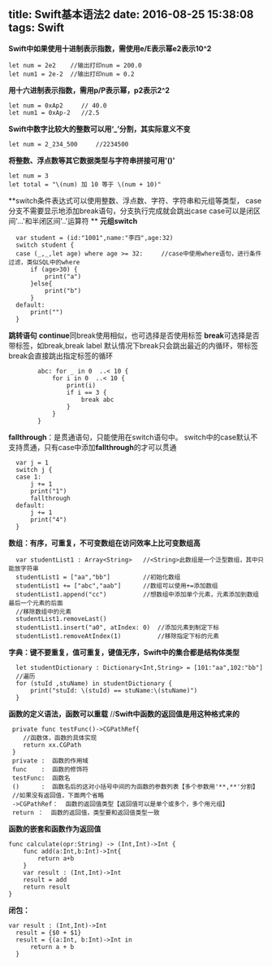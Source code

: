 title: Swift基本语法2
date: 2016-08-25 15:38:08
tags: Swift
---
**Swift中如果使用十进制表示指数，需使用e/E表示幂e2表示10^2**

```
let num = 2e2    //输出打印num = 200.0
let num1 = 2e-2  //输出打印num = 0.2
```

<!-- more -->

**用十六进制表示指数，需用p/P表示幂，p2表示2^2**
```
let num = 0xAp2     // 40.0
let num1 = 0xAp-2   //2.5
```

**Swift中数字比较大的整数可以用‘_’分割，其实际意义不变**
```
let num = 2_234_500     //2234500
```

**将整数、浮点数等其它数据类型与字符串拼接可用'\()'**
```
let num = 3
let total = "\(num) 加 10 等于 \(num + 10)"
```

**switch条件表达式可以使用整数、浮点数、字符、字符串和元组等类型，
      case分支不需要显示地添加break语句，分支执行完成就会跳出case
      case可以是闭区间'...'和半闭区间'..'运算符
**
**元组switch**
```
  var student = (id:"1001",name:"李四",age:32)  
  switch student {
  case (_,_,let age) where age >= 32:     //case中使用where语句，进行条件过滤，类似SQL中的where
      if (age>30) {
          print("a")
      }else{
          print("b")
      }
  default:
      print("")
  }
```

**跳转语句**
**continue**同break使用相似，也可选择是否使用标签
**break**可选择是否带标签，如break,break label
默认情况下break只会跳出最近的内循环，带标签break会直接跳出指定标签的循环
```
        abc: for _ in 0  ..< 10 {
            for i in 0  ..< 10 {
                print(i)
                if i == 3 {
                    break abc
                }
            }
        }
```


**fallthrough**：是贯通语句，只能使用在switch语句中。
switch中的case默认不支持贯通，只有case中添加**fallthrough**的才可以贯通
```
  var j = 1
  switch j {
  case 1:
      j += 1
      print("1")
      fallthrough
  default:
      j += 1
      print("4")
  }
```

**数组：有序，可重复，不可变数组在访问效率上比可变数组高**
```
  var studentList1 : Array<String>   //<String>此数组是一个泛型数组，其中只能放字符串
  studentList1 = ["aa","bb"]         //初始化数组
  studentList1 += ["abc","aab"]      //数组可以使用+=添加数组
  studentList1.append("cc")          //想数组中添加单个元素，元素添加到数组最后一个元素的后面
  //移除数组中的元素
  studentList1.removeLast()
  studentList1.insert("a0", atIndex: 0)  //添加元素到制定下标
  studentList1.removeAtIndex(1)          //移除指定下标的元素
```

**字典：键不要重复，值可重复，键值无序，Swift中的集合都是结构体类型**
```
  let studentDictionary : Dictionary<Int,String> = [101:"aa",102:"bb"]
  //遍历
  for (stuId ,stuName) in studentDictionary {
      print("stuId: \(stuId) == stuName:\(stuName)")
  }
```


**函数的定义语法，函数可以重载**
    //**Swift中函数的返回值是用这种格式来的**
```
 private func testFunc()->CGPathRef{
    //函数体，函数的具体实现
    return xx.CGPath 
 }
 private :  函数的作用域
 func    :  函数的修饰符
 testFunc:  函数名
 ()      :  函数名后的这对小括号中间的为函数的参数列表【多个参数用'**,**'分割】
 //如果没有返回值，下面两个省略
 ->CGPathRef：  函数的返回值类型【返回值可以是单个或多个，多个用元组】
 return ：  函数的返回值，类型要和返回值类型一致
```
**函数的嵌套和函数作为返回值**
```
func calculate(opr:String) -> (Int,Int)->Int {
    func add(a:Int,b:Int)->Int{
        return a+b
    }
    var result : (Int,Int)->Int
    result = add
    return result
}
```

**闭包：**
```
var result : (Int,Int)->Int
  result = {$0 + $1}
  result = {(a:Int, b:Int)->Int in
      return a + b
  }
```


